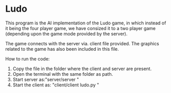 # Ludo

This program is the AI implementation of the Ludo game, in which instead of it being the four player game, we have consized it to a two player game (depending upon the game mode provided by the server).

The game connects with the server via. client file provided.
The graphics related to the game has also been included in this file.

How to run the code:
1. Copy the file in the folder where the client and server are present.
2. Open the terminal with the same folder as path.
3. Start server as:"server/server <port no>"
4. Start the client as: "client/client <server IP address> <port no> ludo.py <no Board Option>"

